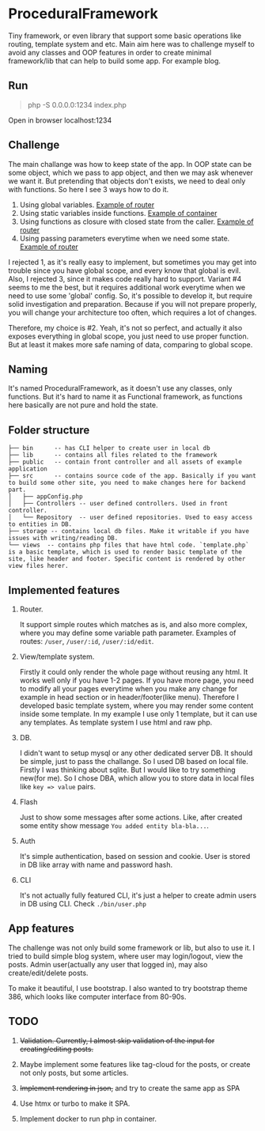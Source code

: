 # ProceduralFramework
Tiny framework, or even library that support some basic operations like routing, template system and etc. Main aim here was to challenge myself to avoid any classes and OOP features in order to create minimal framework/lib that can help to build some app. For example blog.

## Run

> php -S 0.0.0.0:1234 index.php

Open in browser localhost:1234

## Challenge

The main challange was how to keep state of the app. In OOP state can be some object, which we pass to app object, and then we may ask whenever we want it.
But pretending that objects don't exists, we need to deal only with functions. So here I see 3 ways how to do it.

1. Using global variables. [Example of router](https://gist.github.com/aspergarus/0f632bc9050f8f851927b9f522a9a61e)
2. Using static variables inside functions. [Example of container](https://gist.github.com/aspergarus/b26c5ce90138d689ca5641644ece7b94)
3. Using functions as closure with closed state from the caller. [Example of router](https://gist.github.com/aspergarus/b2a56ece47d9409a47261a1bbaa0d47e)
4. Using passing parameters everytime when we need some state. [Example of router](https://gist.github.com/aspergarus/e1ea98febafaea25124455b0247173da)

I rejected 1, as it's really easy to implement, but sometimes you may get into trouble since you have global scope, and every know that global is evil.
Also, I rejected 3, since it makes code really hard to support. 
Variant #4 seems to me the best, but it requires additional work everytime when we need to use some 'global' config. So, it's possible to develop it, but require solid investigation and preparation. Because if you will not prepare properly, you will change your architecture too often, which requires a lot of changes.

Therefore, my choice is #2. Yeah, it's not so perfect, and actually it also exposes everything in global scope, you just need to use proper function. But at least it makes more safe naming of data, comparing to global scope.

## Naming

It's named ProceduralFramework, as it doesn't use any classes, only functions. But it's hard to name it as Functional framework, as functions here basically are not pure and hold the state.

## Folder structure

```
├── bin      -- has CLI helper to create user in local db
├── lib      -- contains all files related to the framework
├── public   -- contain front controller and all assets of example application
├── src      -- contains source code of the app. Basically if you want to build some other site, you need to make changes here for backend part.
│   ├── appConfig.php
│   ├── Controllers -- user defined controllers. Used in front controller.
│   └── Repository  -- user defined repositories. Used to easy access to entities in DB.
├── storage -- contains local db files. Make it writable if you have issues with writing/reading DB.
└── views  -- contains php files that have html code. `template.php` is a basic template, which is used to render basic template of the site, like header and footer. Specific content is rendered by other view files herer.
```

## Implemented features

1. Router.

    It support simple routes which matches as is, and also more complex, where you may define some variable path parameter. Examples of routes: `/user`, `/user/:id`, `/user/:id/edit`. 
   
2. View/template system.

    Firstly it could only render the whole page without reusing any html. It works well only if you have 1-2 pages. If you have more page, you need to modify all your pages everytime when you make any change for example in head section or in header/footer(like menu). Therefore I developed basic template system, where you may render some content inside some template. In my example I use only 1 template, but it can use any templates. As template system I use html and raw php.

3. DB.

    I didn't want to setup mysql or any other dedicated server DB. It should be simple, just to pass the challange. So I used DB based on local file. Firstly I was thinking about sqlite. But I would like to try something new(for me). So I chose DBA, which allow you to store data in local files like `key => value` pairs.

4. Flash

    Just to show some messages after some actions. Like, after created some entity show message `You added entity bla-bla...`.

5. Auth

    It's simple authentication, based on session and cookie. User is stored in DB like array with name and password hash.

6. CLI

    It's not actually fully featured CLI, it's just a helper to create admin users in DB using CLI. Check `./bin/user.php`

## App features

The challenge was not only build some framework or lib, but also to use it. I tried to build simple blog system, where user may login/logout, view the posts. Admin user(actually any user that logged in), may also create/edit/delete posts.

To make it beautiful, I use bootstrap. I also wanted to try bootstrap theme 386, which looks like computer interface from 80-90s.

## TODO

1. ~~Validation. Currently, I almost skip validation of the input for creating/editing posts.~~

2. Maybe implement some features like tag-cloud for the posts, or create not only posts, but some articles.

3. ~~Implement rendering in json,~~ and try to create the same app as SPA

4. Use htmx or turbo to make it SPA.

5. Implement docker to run php in container.
